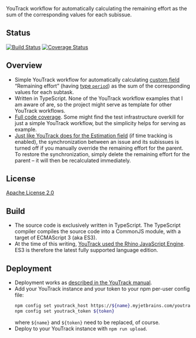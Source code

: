 YouTrack workflow for automatically calculating the remaining effort as the sum of the corresponding values for each subissue.

## Status

[![Build Status](https://travis-ci.org/fschopp/remaining-effort-youtrack-workflow.svg?branch=master)](https://travis-ci.org/fschopp/remaining-effort-youtrack-workflow)
[![Coverage Status](https://coveralls.io/repos/github/fschopp/remaining-effort-youtrack-workflow/badge.svg?branch=master)](https://coveralls.io/github/fschopp/remaining-effort-youtrack-workflow?branch=master)

## Overview

- Simple YouTrack workflow for automatically calculating [custom field](https://www.jetbrains.com/help/youtrack/standalone/Custom-Fields.html) “Remaining effort” (having [type `period`](https://www.jetbrains.com/help/youtrack/standalone/Supported-Custom-Field-Types.html#simple-field-types)) as the sum of the corresponding values for each subtask.
- Written in TypeScript. None of the YouTrack workflow examples that I am aware of are, so the project might serve as template for other YouTrack workflows.
- [Full code coverage](https://coveralls.io/github/fschopp/remaining-effort-youtrack-workflow?branch=master). Some might find the test infrastructure overkill for just a simple YouTrack workflow, but the simplicity helps for serving as example.
- [Just like YouTrack does for the Estimation field](https://www.jetbrains.com/help/youtrack/standalone/Time-Management-Tutorial.html#track-estimations-spent-time) (if time tracking is enabled), the synchronization between an issue and its subissues is turned off if you manually override the remaining effort for the parent. To restore the synchronization, simply delete the remaining effort for the parent – it will then be recalculated immediately.

## License

[Apache License 2.0](LICENSE)

## Build

- The source code is exclusively written in TypeScript. The TypeScript compiler compiles the source code into a CommonJS module, with a target of ECMAScript 3 (aka ES3).
- At the time of this writing, [YouTrack used the Rhino JavaScript Engine](https://www.jetbrains.com/help/youtrack/standalone/Workflows-in-JavaScript.html). ES3 is therefore the latest fully supported language edition.

## Deployment

- Deployment works as [described in the YouTrack manual](https://www.jetbrains.com/help/youtrack/standalone/js-workflow-external-editor.html).
- Add your YouTrack instance and your token to your npm per-user config file:
  ```bash
  npm config set youtrack_host https://${name}.myjetbrains.com/youtrack
  npm config set youtrack_token ${token}
  ```
  where `${name}` and `${token}` need to be replaced, of course. 
- Deploy to your YouTrack instance with `npm run upload`.
